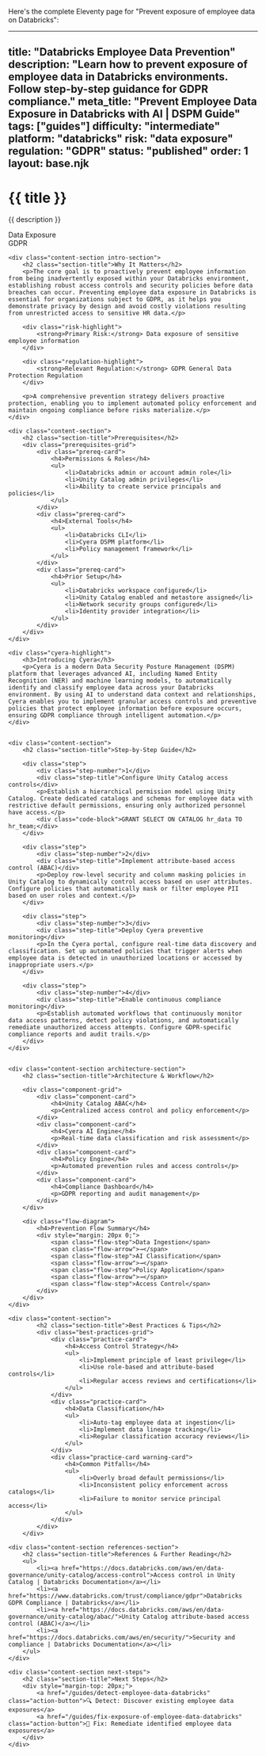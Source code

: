 Here's the complete Eleventy page for "Prevent exposure of employee data on Databricks":

---
title: "Databricks Employee Data Prevention"
description: "Learn how to prevent exposure of employee data in Databricks environments. Follow step-by-step guidance for GDPR compliance."
meta_title: "Prevent Employee Data Exposure in Databricks with AI | DSPM Guide"
tags: ["guides"]
difficulty: "intermediate"
platform: "databricks"
risk: "data exposure"
regulation: "GDPR"
status: "published"
order: 1
layout: base.njk
---

<div class="container">
    <div class="header">
        <h1>{{ title }}</h1>
        <p>{{ description }}</p>
        <div class="badge">Data Exposure</div>
        <div class="badge regulation">GDPR</div>
    </div>

    <div class="content-section intro-section">
        <h2 class="section-title">Why It Matters</h2>
        <p>The core goal is to proactively prevent employee information from being inadvertently exposed within your Databricks environment, establishing robust access controls and security policies before data breaches can occur. Preventing employee data exposure in Databricks is essential for organizations subject to GDPR, as it helps you demonstrate privacy by design and avoid costly violations resulting from unrestricted access to sensitive HR data.</p>
        
        <div class="risk-highlight">
            <strong>Primary Risk:</strong> Data exposure of sensitive employee information
        </div>
        
        <div class="regulation-highlight">
            <strong>Relevant Regulation:</strong> GDPR General Data Protection Regulation
        </div>
        
        <p>A comprehensive prevention strategy delivers proactive protection, enabling you to implement automated policy enforcement and maintain ongoing compliance before risks materialize.</p>
    </div>

    <div class="content-section">
        <h2 class="section-title">Prerequisites</h2>
        <div class="prerequisites-grid">
            <div class="prereq-card">
                <h4>Permissions & Roles</h4>
                <ul>
                    <li>Databricks admin or account admin role</li>
                    <li>Unity Catalog admin privileges</li>
                    <li>Ability to create service principals and policies</li>
                </ul>
            </div>
            <div class="prereq-card">
                <h4>External Tools</h4>
                <ul>
                    <li>Databricks CLI</li>
                    <li>Cyera DSPM platform</li>
                    <li>Policy management framework</li>
                </ul>
            </div>
            <div class="prereq-card">
                <h4>Prior Setup</h4>
                <ul>
                    <li>Databricks workspace configured</li>
                    <li>Unity Catalog enabled and metastore assigned</li>
                    <li>Network security groups configured</li>
                    <li>Identity provider integration</li>
                </ul>
            </div>
        </div>
    </div>
	
    <div class="cyera-highlight">
        <h3>Introducing Cyera</h3>
        <p>Cyera is a modern Data Security Posture Management (DSPM) platform that leverages advanced AI, including Named Entity Recognition (NER) and machine learning models, to automatically identify and classify employee data across your Databricks environment. By using AI to understand data context and relationships, Cyera enables you to implement granular access controls and preventive policies that protect employee information before exposure occurs, ensuring GDPR compliance through intelligent automation.</p>
    </div>
	

    <div class="content-section">
        <h2 class="section-title">Step-by-Step Guide</h2>
        
        <div class="step">
            <div class="step-number">1</div>
            <div class="step-title">Configure Unity Catalog access controls</div>
            <p>Establish a hierarchical permission model using Unity Catalog. Create dedicated catalogs and schemas for employee data with restrictive default permissions, ensuring only authorized personnel have access.</p>
            <div class="code-block">GRANT SELECT ON CATALOG hr_data TO hr_team;</div>
        </div>

        <div class="step">
            <div class="step-number">2</div>
            <div class="step-title">Implement attribute-based access control (ABAC)</div>
            <p>Deploy row-level security and column masking policies in Unity Catalog to dynamically control access based on user attributes. Configure policies that automatically mask or filter employee PII based on user roles and context.</p>
        </div>

        <div class="step">
            <div class="step-number">3</div>
            <div class="step-title">Deploy Cyera preventive monitoring</div>
            <p>In the Cyera portal, configure real-time data discovery and classification. Set up automated policies that trigger alerts when employee data is detected in unauthorized locations or accessed by inappropriate users.</p>
        </div>

        <div class="step">
            <div class="step-number">4</div>
            <div class="step-title">Enable continuous compliance monitoring</div>
            <p>Establish automated workflows that continuously monitor data access patterns, detect policy violations, and automatically remediate unauthorized access attempts. Configure GDPR-specific compliance reports and audit trails.</p>
        </div>
    </div>


    <div class="content-section architecture-section">
        <h2 class="section-title">Architecture & Workflow</h2>
        
        <div class="component-grid">
            <div class="component-card">
                <h4>Unity Catalog ABAC</h4>
                <p>Centralized access control and policy enforcement</p>
            </div>
            <div class="component-card">
                <h4>Cyera AI Engine</h4>
                <p>Real-time data classification and risk assessment</p>
            </div>
            <div class="component-card">
                <h4>Policy Engine</h4>
                <p>Automated prevention rules and access controls</p>
            </div>
            <div class="component-card">
                <h4>Compliance Dashboard</h4>
                <p>GDPR reporting and audit management</p>
            </div>
        </div>

        <div class="flow-diagram">
            <h4>Prevention Flow Summary</h4>
            <div style="margin: 20px 0;">
                <span class="flow-step">Data Ingestion</span>
                <span class="flow-arrow">→</span>
                <span class="flow-step">AI Classification</span>
                <span class="flow-arrow">→</span>
                <span class="flow-step">Policy Application</span>
                <span class="flow-arrow">→</span>
                <span class="flow-step">Access Control</span>
            </div>
        </div>
    </div>

	<div class="content-section">
	        <h2 class="section-title">Best Practices & Tips</h2>
	        <div class="best-practices-grid">
	            <div class="practice-card">
	                <h4>Access Control Strategy</h4>
	                <ul>
	                    <li>Implement principle of least privilege</li>
	                    <li>Use role-based and attribute-based controls</li>
	                    <li>Regular access reviews and certifications</li>
	                </ul>
	            </div>
	            <div class="practice-card">
	                <h4>Data Classification</h4>
	                <ul>
	                    <li>Auto-tag employee data at ingestion</li>
	                    <li>Implement data lineage tracking</li>
	                    <li>Regular classification accuracy reviews</li>
	                </ul>
	            </div>
	            <div class="practice-card warning-card">
	                <h4>Common Pitfalls</h4>
	                <ul>
	                    <li>Overly broad default permissions</li>
	                    <li>Inconsistent policy enforcement across catalogs</li>
	                    <li>Failure to monitor service principal access</li>
	                </ul>
	            </div>
	        </div>
	    </div>

    <div class="content-section references-section">
        <h2 class="section-title">References & Further Reading</h2>
        <ul>
            <li><a href="https://docs.databricks.com/aws/en/data-governance/unity-catalog/access-control">Access control in Unity Catalog | Databricks Documentation</a></li>
            <li><a href="https://www.databricks.com/trust/compliance/gdpr">Databricks GDPR Compliance | Databricks</a></li>
            <li><a href="https://docs.databricks.com/aws/en/data-governance/unity-catalog/abac/">Unity Catalog attribute-based access control (ABAC)</a></li>
            <li><a href="https://docs.databricks.com/aws/en/security/">Security and compliance | Databricks Documentation</a></li>
        </ul>
    </div>

    <div class="content-section next-steps">
        <h2 class="section-title">Next Steps</h2>
        <div style="margin-top: 20px;">
            <a href="/guides/detect-employee-data-databricks" class="action-button">🔍 Detect: Discover existing employee data exposures</a>
            <a href="/guides/fix-exposure-of-employee-data-databricks" class="action-button">🔧 Fix: Remediate identified employee data exposures</a>
        </div>
    </div>
</div>